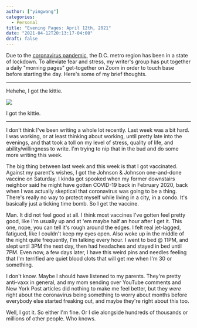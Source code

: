 ```yaml
---
author: ["yingwang"]
categories:
  - Personal
title: "Evening Pages: April 12th, 2021"
date: "2021-04-12T20:13:17-04:00"
draft: false
---
```


Due to the [coronavirus
pandemic](https://en.wikipedia.org/wiki/2019-20_coronavirus_pandemic), the D.C.
metro region has been in a state of lockdown. To alleviate fear and stress, my
writer's group has put together a daily "morning pages" get-together on Zoom in
order to touch base before starting the day. Here's some of my brief thoughts.

__________

Hehehe, I got the kittie.

![](/img/posts/2021/04/12/evening_pages.jpg)

I got the kittie.

__________

I don't think I've been writing a whole lot recently. Last week was a bit hard.
I was working, or at least thinking about working, until pretty late into the
evenings, and that took a toll on my level of stress, quality of life, and
ability/willingness to write. I'm trying to nip that in the bud and do some more
writing this week.

The big thing between last week and this week is that I got vaccinated. Against
my parent's wishes, I got the Johnson & Johnson one-and-done vaccine on
Saturday. I kinda got spooked when my former downstairs neighbor said he might
have gotten COVID-19 back in February 2020, back when I was actually skeptical
that coronavirus was going to be a thing. There's really no way to protect
myself while living in a city, in a condo. It's basically just a ticking time
bomb. So I get the vaccine.

Man. It did not feel good at all. I think most vaccines I've gotten feel pretty
good, like I'm usually up and at 'em maybe half an hour after I get it. This
one, nope, you can tell it's rough around the edges. I felt real jet-lagged,
fatigued, like I couldn't keep my eyes open. Also woke up in the middle of the
night quite frequently, I'm talking every hour. I went to bed @ 11PM, and slept
until 3PM the next day, then had headaches and stayed in bed until 7PM. Even
now, a few days later, I have this weird pins and needles feeling that I'm
terrified are quiet blood clots that will get me when I'm 30 or something.

I don't know. Maybe I should have listened to my parents. They're pretty
anti-vaxx in general, and my mom sending over YouTube comments and New York Post
articles did nothing to make me feel better, but they *were* right about the
coronavirus being something to worry about months before everybody else started
freaking out, and maybe they're right about this too.

Well, I got it. So either I'm fine. Or I die alongside hundreds of thousands or
millions of other people. Who knows.
